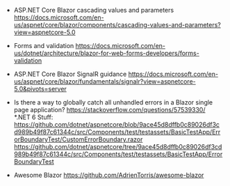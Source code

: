 * ASP.NET Core Blazor cascading values and parameters
https://docs.microsoft.com/en-us/aspnet/core/blazor/components/cascading-values-and-parameters?view=aspnetcore-5.0

* Forms and validation
https://docs.microsoft.com/en-us/dotnet/architecture/blazor-for-web-forms-developers/forms-validation

* ASP.NET Core Blazor SignalR guidance
https://docs.microsoft.com/en-us/aspnet/core/blazor/fundamentals/signalr?view=aspnetcore-5.0&pivots=server

* Is there a way to globally catch all unhandled errors in a Blazor single page application?
https://stackoverflow.com/questions/57539330/
*.NET 6 Stuff:
https://github.com/dotnet/aspnetcore/blob/9ace45d8dffb0c89026df3cd989b49f87c61344c/src/Components/test/testassets/BasicTestApp/ErrorBoundaryTest/CustomErrorBoundary.razor
https://github.com/dotnet/aspnetcore/tree/9ace45d8dffb0c89026df3cd989b49f87c61344c/src/Components/test/testassets/BasicTestApp/ErrorBoundaryTest


* Awesome Blazor
https://github.com/AdrienTorris/awesome-blazor
